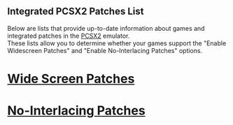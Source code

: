 ## Integrated PCSX2 Patches List
Below are lists that provide up-to-date information about games and integrated patches in the [PCSX2](https://github.com/PCSX2/pcsx2) emulator. 
<br />These lists allow you to determine whether your games support the "Enable Widescreen Patches" and "Enable No-Interlacing Patches" options.

# [Wide Screen Patches](markdown_ws.md)
# [No-Interlacing Patches](markdown_ni.md)